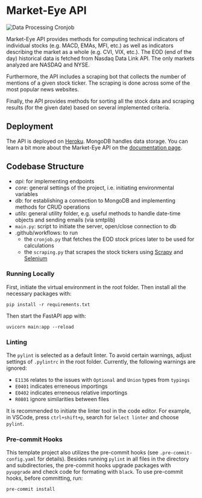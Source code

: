# Market-Eye API

![Data Processing Cronjob](https://github.com/andreyxdd/marketeye-api/actions/workflows/cronjob.yml/badge.svg)

Market-Eye API provides methods for computing technical indicators of individual stocks (e.g. MACD, EMAs, MFI, etc.) as well as indicators describing the market as a whole (e.g. CVI, VIX, etc.). The EOD (end of the day) historical data is fetched from Nasdaq Data Link API. The only markets analyzed are NASDAQ and NYSE.

Furthermore, the API includes a scraping bot that collects the number of mentions of a given stock ticker. The scraping is done across some of the most popular news websites.

Finally, the API provides methods for sorting all the stock data and scraping results (for the given date) based on several implemented criteria.

## Deployment

The API is deployed on [Heroku](https://marketeye-api.herokuapp.com/). MongoDB handles data storage. You can learn a bit more about the Market-Eye API on the [documentation page](https://marketeye-api.herokuapp.com/docs).

## Codebase Structure

- *api*: for implementing endpoints
- *core*: general settings of the project, i.e. initiating environmental variables
- *db*: for establishing a connection to MongoDB and implementing methods for CRUD operations
- *utils*: general utility folder, e.g. useful methods to handle date-time objects and sending emails (via smtplib)
- ```main.py```: script to initiate the server, open/close connection to db
- .github/workflows: to run
  - the ```cronjob.py``` that fetches the EOD stock prices later to be used for calculations
  - the ```scraping.py``` that scrapes the stock tickers using [Scrapy](https://scrapy.org/) and [Selenium](https://selenium-python.readthedocs.io/)

### Running Locally

First, initiate the virtual environment in the root folder. Then install all the necessary packages with:
```
pip install -r requirements.txt
```
Then start the FastAPI app with:
```
uvicorn main:app --reload
```

### Linting
The ```pylint``` is selected as a default linter. To avoid certain warnings, adjust settings of ```.pylintrc``` in the root folder.
Currently, the following warnings are ignored:
- ```E1136``` relates to the issues with ```Optional``` and ```Union``` types from ```typings```
- ```E0401``` indicates erreneous importings
- ```E0402``` indicates erreneous relative importings
- ```R0801``` ignore similarities between files

It is recommended to initiate the linter tool in the code editor. For example, in VSCode, press ```ctrl+shift+p```, search for ```Select linter``` and choose ```pylint```.

### Pre-commit Hooks

This template project also utilizes the pre-commit hooks (see ```.pre-commit-config.yaml``` for details). Besides running ```pylint``` in all files in the directory and subdirectories, the pre-commit hooks upgrade packages with ```pyupgrade``` and check code for formating with ```black```. To use pre-commit hooks, before committing, run:
```
pre-commit install
```
